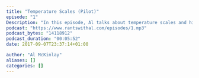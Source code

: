 ```yaml
---
title: "Temperature Scales (Pilot)"
episode: "1"
Description: "In this episode, Al talks about temperature scales and his frustrations with the different ones."
podcast: "https://www.rantswithal.com/episodes/1.mp3"
podcast_bytes: "14118912"
podcast_duration: "00:05:52"
date: 2017-09-07T23:37:14+01:00

author: "Al McKinlay"
aliases: []
categories: []
---
```

